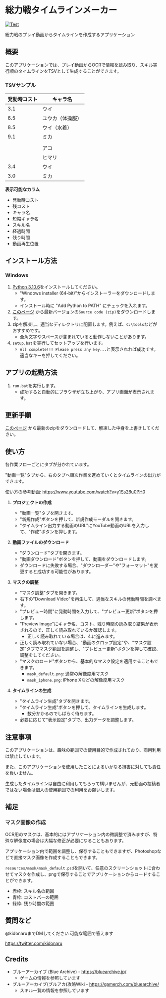 # 総力戦タイムラインメーカー

[![Test](https://github.com/kidonaru/SourikiTimeline/actions/workflows/test.yml/badge.svg)](https://github.com/kidonaru/SourikiTimeline/actions/workflows/test.yml)

総力戦のプレイ動画からタイムラインを作成するアプリケーション


## 概要

このアプリケーションでは、プレイ動画からOCRで情報を読み取り、スキル実行順のタイムラインをTSVとして生成することができます。


### TSVサンプル

| 発動時コスト | キャラ名
| -- | --
| 3.1 | ウイ
| 6.5 | ユウカ（体操服）
| 8.5 | ウイ（水着）
| 9.1 | ミカ
|  | 
|  | アコ
|  | ヒマリ
| 3.4 | ウイ
| 3.0 | ミカ


**表示可能なカラム**
- 発動時コスト
- 残コスト
- キャラ名
- 短縮キャラ名
- スキル名
- 経過時間
- 残り時間
- 動画再生位置


## インストール方法


### Windows

1. [Python 3.10.6](https://www.python.org/downloads/release/python-3106/)をインストールしてください。
   - "Windows installer (64-bit)"からインストーラーをダウンロードします。
   - インストール時に "Add Python to PATH" にチェックを入れます。
2. [このページ](https://github.com/kidonaru/SourikiTimeline/releases) から最新バージョンの`Source code (zip)`をダウンロードします。
3. zipを解凍し、適当なディレクトリに配置します。例えば、`C:\tools`などがおすすめです。
   - 全角文字やスペースが含まれていると動作しないことがあります。
4. `setup.bat`を実行してセットアップを行います。
   - `All complete!!! Please press any key...`と表示されれば成功です。適当なキーを押してください。


## アプリの起動方法

1. `run.bat`を実行します。
   - 成功すると自動的にブラウザが立ち上がり、アプリ画面が表示されます。


## 更新手順

[このページ](https://github.com/kidonaru/SourikiTimeline/releases) から最新のzipをダウンロードして、解凍した中身を上書きしてください。


## 使い方

各作業フローごとにタブが分かれています。

"動画一覧"タブから、右のタブへ順次作業を進めていくとタイムラインの出力ができます。

使い方の参考動画: https://www.youtube.com/watch?v=y1Ss26u0PH0


1. **プロジェクトの作成**
   - "動画一覧"タブを開きます。
   - "新規作成"ボタンを押して、新規作成モーダルを開きます。
   - "タイムライン出力する動画のURL"にYouTube動画のURLを入力して、"作成"ボタンを押します。

2. **動画ファイルのダウンロード**
   - "ダウンロード"タブを開きます。
   - "動画ダウンロード"ボタンを押して、動画をダウンロードします。
   - ダウンロードに失敗する場合、"ダウンローダー"や"フォーマット"を変更すると成功する可能性があります。

3. **マスクの調整**
   - "マスク調整"タブを開きます。
   - 右下の"Download Video"を再生して、適当なスキルの発動時間を調べます。
   - "プレビュー時間"に発動時間を入力して、"プレビュー更新"ボタンを押します。
   - "Preview Image"にキャラ名、コスト、残り時間の読み取り結果が表示されるので、正しく読み取れているか確認します。
       - 正しく読み取れている場合は、4.に進みます。
   - 正しく読み取れていない場合、"動画のクロップ設定"や、"マスク設定"タブでマスク範囲を調整し、"プレビュー更新"ボタンを押して確認、調整をしてください。
   - "マスクのロード"ボタンから、基本的なマスク設定を適用することもできます。
     - `mask_default.png`: 通常の解像度用マスク
     - `mask_iphone.png`: iPhone Xなどの解像度用マスク

4. **タイムラインの生成**
   - "タイムライン生成"タブを開きます。
   - "タイムライン生成"ボタンを押して、タイムラインを生成します。
       - 数分かかるのでしばらく待ちます。
   - 必要に応じて"表示設定"タブで、出力データを調整します。


## 注意事項

このアプリケーションは、趣味の範囲での使用目的で作成されており、商用利用は禁止しています。

また、このアプリケーションを使用したことによるいかなる損害に対しても責任を負いません。

生成したタイムラインは自由に利用してもらって構いませんが、元動画の投稿者ではない場合は個人の使用範囲での利用をお願いします。


## 補足


### マスク画像の作成

OCR用のマスクは、基本的にはアプリケーション内の微調整で済みますが、特殊な解像度の場合は大幅な修正が必要になることもあります。

アプリケーション内で範囲を調整し、保存することもできますが、Photoshopなどで直接マスク画像を作成することもできます。

`resources/mask/mask_default.psd`を開いて、任意のスクリーンショットに合わせてマスクを作成し、pngで保存することでアプリケーションからロードすることができます。

- 赤枠: スキル名の範囲
- 青枠: コストバーの範囲
- 緑枠: 残り時間の範囲


## 質問など

@kidonaruまでDMしてください
可能な範囲で答えます

https://twitter.com/kidonaru


## Credits

- ブルーアーカイブ (Blue Archive) - https://bluearchive.jp/
   - ゲームの情報を参照しています
- ブルーアーカイブ(ブルアカ)攻略Wiki - https://gamerch.com/bluearchive/
  - スキル一覧の情報を参照しています
